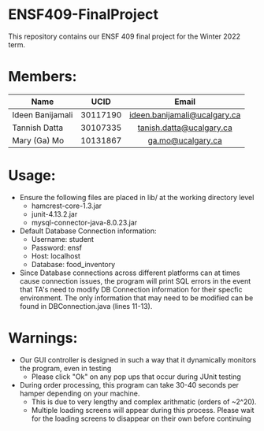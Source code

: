 # ENSF409-FinalProject
This repository contains our ENSF 409 final project for the Winter 2022 term.

# Members:
| Name              | UCID     |             Email              |
| ----------------- |:--------:|:------------------------------:|
| Ideen Banijamali  | 30117190 | ideen.banijamali@ucalgary.ca   |
| Tannish Datta     | 30107335 | tanish.datta@ucalgary.ca       |
| Mary (Ga) Mo      | 10131867 | ga.mo@ucalgary.ca 		        | 

# Usage:
- Ensure the following files are placed in lib/ at the working directory level
    - hamcrest-core-1.3.jar
    - junit-4.13.2.jar
    - mysql-connector-java-8.0.23.jar
- Default Database Connection information:
    - Username: student
    - Password: ensf
    - Host: localhost
    - Database: food_inventory
- Since Database connections across different platforms can at times cause connection issues, the program will print SQL errors in the event that TA's need to modify DB Connection information for their specfic environment. The only information that may need to be modified can be found in DBConnection.java (lines 11-13).

# Warnings:
- Our GUI controller is designed in such a way that it dynamically monitors the program, even in testing
    - Please click "Ok" on any pop ups that occur during JUnit testing
- During order processing, this program can take 30-40 seconds per hamper depending on your machine.
    - This is due to very lengthy and complex arithmatic (orders of ~2^20).
    - Multiple loading screens will appear during this process. Please wait for the loading screens to disappear on their own before continuing
